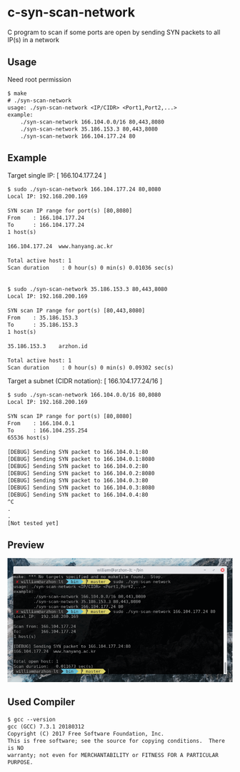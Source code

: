 # c-syn-scan-network
C program to scan if some ports are open by sending SYN packets to all IP(s) in a network

## Usage
Need root permission
```
$ make
# ./syn-scan-network
usage: ./syn-scan-network <IP/CIDR> <Port1,Port2,...>
example:
	./syn-scan-network 166.104.0.0/16 80,443,8080
	./syn-scan-network 35.186.153.3 80,443,8080
	./syn-scan-network 166.104.177.24 80
```

## Example
Target single IP: [ 166.104.177.24 ]
```
$ sudo ./syn-scan-network 166.104.177.24 80,8080
Local IP: 192.168.200.169

SYN scan IP range for port(s) [80,8080]
From    : 166.104.177.24
To      : 166.104.177.24
1 host(s)

166.104.177.24	www.hanyang.ac.kr

Total active host: 1
Scan duration    : 0 hour(s) 0 min(s) 0.01036 sec(s)


$ sudo ./syn-scan-network 35.186.153.3 80,443,8080
Local IP: 192.168.200.169

SYN scan IP range for port(s) [80,443,8080]
From    : 35.186.153.3
To      : 35.186.153.3
1 host(s)

35.186.153.3	arzhon.id

Total active host: 1
Scan duration    : 0 hour(s) 0 min(s) 0.09302 sec(s)
```
Target a subnet (CIDR notation): [ 166.104.177.24/16 ]
```
$ sudo ./syn-scan-network 166.104.0.0/16 80,8080
Local IP: 192.168.200.169

SYN scan IP range for port(s) [80,8080]
From    : 166.104.0.1
To      : 166.104.255.254
65536 host(s)

[DEBUG] Sending SYN packet to 166.104.0.1:80
[DEBUG] Sending SYN packet to 166.104.0.1:8080
[DEBUG] Sending SYN packet to 166.104.0.2:80
[DEBUG] Sending SYN packet to 166.104.0.2:8080
[DEBUG] Sending SYN packet to 166.104.0.3:80
[DEBUG] Sending SYN packet to 166.104.0.3:8080
[DEBUG] Sending SYN packet to 166.104.0.4:80
^C
.
.
[Not tested yet]
```

## Preview
![Screenshot](screenshot01.png?raw=true "Screenshot")

## Used Compiler
```
$ gcc --version
gcc (GCC) 7.3.1 20180312
Copyright (C) 2017 Free Software Foundation, Inc.
This is free software; see the source for copying conditions.  There is NO
warranty; not even for MERCHANTABILITY or FITNESS FOR A PARTICULAR PURPOSE.
```
